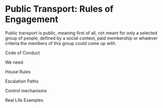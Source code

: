 # Public Transport: Rules of Engagement

Public transport is public, meaning first of all, not meant for only a selected
group of people, defined by a social context, paid membership or whatever
criteria the members of this group could come up with.

Code of Conduct

We need

House Rules

Escalation Paths

Control mechanisms

Real Life Examples


